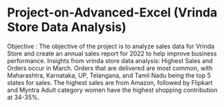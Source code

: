 # Project-on-Advanced-Excel (Vrinda Store Data Analysis)
Objective : The objective of the project is to analyze sales data for Vrinda Store and create an annual sales report for 2022 to help improve business performance.
Insights from vrinda store data analysis: 
Highest Sales and Orders occur in March. 
Orders that are delivered are most common, with Maharashtra, Karnataka, UP, Telangana, and Tamil Nadu being the top 5 states for sales.
The highest sales are from Amazon, followed by Flipkart and Myntra
Adult category women have the highest shopping contribution at 34-35%.
